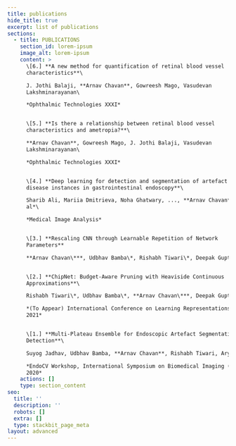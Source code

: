```yaml
---
title: publications
hide_title: true
excerpt: list of publications
sections:
  - title: PUBLICATIONS
    section_id: lorem-ipsum
    image_alt: lorem-ipsum
    content: >
      \[6.] **A new method for quantification of retinal blood vessel
      characteristics**\

      J. Jothi Balaji, **Arnav Chavan**, Gowreesh Mago, Vasudevan
      Lakshminarayanan\

      *Ophthalmic Technologies XXXI*


      \[5.] **Is there a relationship between retinal blood vessel
      characteristics and ametropia?**\

      **Arnav Chavan**, Gowreesh Mago, J. Jothi Balaji, Vasudevan
      Lakshminarayanan\

      *Ophthalmic Technologies XXXI*


      \[4.] **Deep learning for detection and segmentation of artefact and
      disease instances in gastrointestinal endoscopy**\

      Sharib Ali, Mariia Dmitrieva, Noha Ghatwary, ..., **Arnav Chavan** *Et
      al*\

      *Medical Image Analysis*


      \[3.] **Rescaling CNN through Learnable Repetition of Network
      Parameters**  

      **Arnav Chavan\***, Udbhav Bamba\*, Rishabh Tiwari\*, Deepak Gupta\*


      \[2.] **ChipNet: Budget-Aware Pruning with Heaviside Continuous
      Approximations**\

      Rishabh Tiwari\*, Udbhav Bamba\*, **Arnav Chavan\***, Deepak Gupta\*\

      *(To Appear) International Conference on Learning Representations (ICLR)
      2021*


      \[1.] **Multi-Plateau Ensemble for Endoscopic Artefact Segmentation and
      Detection**\

      Suyog Jadhav, Udbhav Bamba, **Arnav Chavan**, Rishabh Tiwari, Aryan Raj\

      *EndoCV Workshop, International Symposium on Biomedical Imaging (ISBI)
      2020*
    actions: []
    type: section_content
seo:
  title: ''
  description: ''
  robots: []
  extra: []
  type: stackbit_page_meta
layout: advanced
---
```

